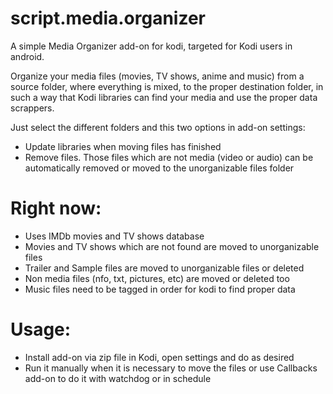 # script.media.organizer
A simple Media Organizer add-on for kodi, targeted for Kodi users in android.

Organize your media files (movies, TV shows, anime and music) from a source folder, where everything is mixed, to the proper destination folder, in such a way that Kodi libraries can find your media and use the proper data scrappers.

Just select the different folders and this two options in add-on settings:
- Update libraries when moving files has finished
- Remove files. Those files which are not media (video or audio) can be automatically removed or moved to the unorganizable files folder

# Right now:
- Uses IMDb movies and TV shows database
- Movies and TV shows which are not found are moved to unorganizable files
- Trailer and Sample files are moved to unorganizable files or deleted
- Non media files (nfo, txt, pictures, etc) are moved or deleted too
- Music files need to be tagged in order for kodi to find proper data

# Usage:
- Install add-on via zip file in Kodi, open settings and do as desired
- Run it manually when it is necessary to move the files or use Callbacks add-on to do it with watchdog or in schedule
